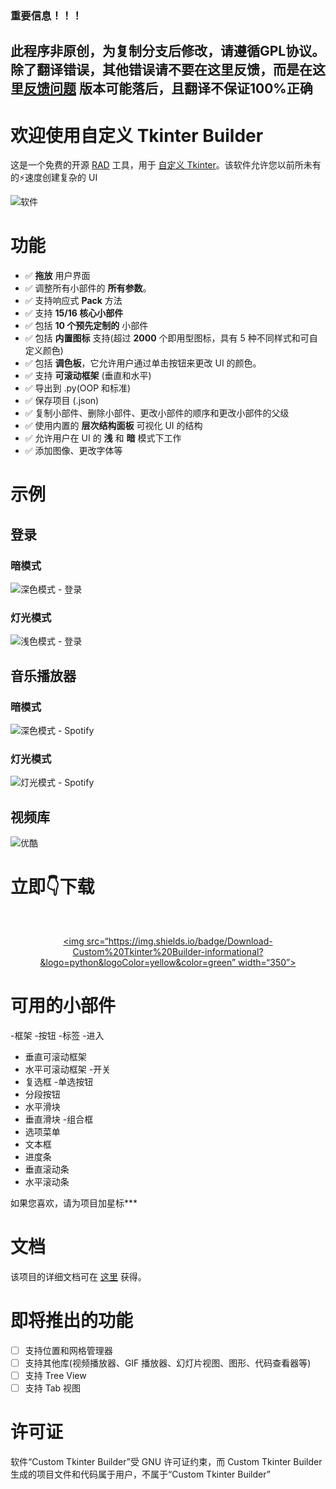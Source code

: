 ### 重要信息！！！
**此程序非原创，为复制分支后修改，请遵循GPL协议。
除了翻译错误，其他错误请不要在这里反馈，而是在这里[反馈问题](https://github.com/rigvedmaanas/CustomTkinterBuilder/issues)
版本可能落后，且翻译不保证100%正确**
--------------------------------------------------

# 欢迎使用自定义 Tkinter Builder

这是一个免费的开源 [RAD](https://en.wikipedia.org/wiki/Rapid_application_development) 工具，用于 [自定义 Tkinter](https://github.com/TomSchimansky/CustomTkinter)。该软件允许您以前所未有的⚡速度创建复杂的 UI

![软件](https://github.com/rigvedmaanas/CustomTkinterBuilder/assets/77579661/77efd633-461e-4d30-be27-3d5d61045aa6)

# 功能

* ✅ **拖放** 用户界面
* ✅ 调整所有小部件的 **所有参数**。
* ✅ 支持响应式 **Pack** 方法
* ✅ 支持 **15/16 核心小部件**
* ✅ 包括 **10 个预先定制的** 小部件
* ✅ 包括 **内置图标** 支持(超过 **2000** 个即用型图标，具有 5 种不同样式和可自定义颜色)
* ✅ 包括 **调色板**，它允许用户通过单击按钮来更改 UI 的颜色。
* ✅ 支持 **可滚动框架** (垂直和水平)
* ✅ 导出到 .py(OOP 和标准)
* ✅ 保存项目 (.json)
* ✅ 复制小部件、删除小部件、更改小部件的顺序和更改小部件的父级
* ✅ 使用内置的 **层次结构面板** 可视化 UI 的结构
* ✅ 允许用户在 UI 的 **浅** 和 **暗** 模式下工作
* ✅ 添加图像、更改字体等

# 示例

## 登录
### 暗模式
![深色模式 - 登录](https://github.com/rigvedmaanas/CustomTkinterBuilder/assets/77579661/133ef73f-3b55-4181-bf78-a4ba1e9b19a3)
### 灯光模式
![浅色模式 - 登录](https://github.com/rigvedmaanas/CustomTkinterBuilder/assets/77579661/482ed8c3-0573-4103-9aa6-45d0258eacdf)

## 音乐播放器
### 暗模式
![深色模式 - Spotify](https://github.com/rigvedmaanas/CustomTkinterBuilder/assets/77579661/28970507-3125-4cd8-bb42-d6a7d3fee359)
### 灯光模式
![灯光模式 - Spotify](https://github.com/rigvedmaanas/CustomTkinterBuilder/assets/77579661/eb2a3b08-02ac-4bea-bf5f-9da723bb6101)

## 视频库
![优酷](https://github.com/rigvedmaanas/CustomTkinterBuilder/assets/77579661/612572d7-456c-45ef-aeff-ea1108cbf995)

# 立即👇下载
<br> <p align='center'> [<img src=“https://img.shields.io/badge/Download-Custom%20Tkinter%20Builder-informational?&logo=python&logoColor=yellow&color=green” width=“350”>](https://github.com/rigvedmaanas/CustomTkinterBuilder/releases/tag/v1.0.0) </br>

# 可用的小部件

-框架
-按钮
-标签
-进入
- 垂直可滚动框架
- 水平可滚动框架
-开关
- 复选框
-单选按钮
- 分段按钮
- 水平滑块
- 垂直滑块
-组合框
- 选项菜单
- 文本框
- 进度条
- 垂直滚动条
- 水平滚动条

如果您喜欢，请为项目加星标***

# 文档

该项目的详细文档可在 [这里](https://github.com/rigvedmaanas/CustomTkinterBuilder/wiki) 获得。

# 即将推出的功能

- [ ] 支持位置和网格管理器
- [ ] 支持其他库(视频播放器、GIF 播放器、幻灯片视图、图形、代码查看器等)
- [ ] 支持 Tree View
- [ ] 支持 Tab 视图

# 许可证

软件“Custom Tkinter Builder”受 GNU 许可证约束，而 Custom Tkinter Builder 生成的项目文件和代码属于用户，不属于“Custom Tkinter Builder”
